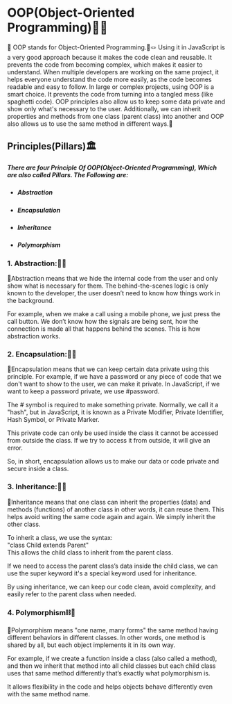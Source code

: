 <h1>OOP(Object-Oriented Programming)🔗✨</h1>
<p>🔷 OOP stands for Object-Oriented Programming.🎯🪢 Using it in JavaScript is a very good approach because it makes the code clean and reusable. It prevents the code from becoming complex, which makes it easier to understand. When multiple developers are working on the same project, it helps everyone understand the code more easily, as the code becomes readable and easy to follow. In large or complex projects, using OOP is a smart choice. It prevents the code from turning into a tangled mess (like spaghetti code). OOP principles also allow us to keep some data private and show only what's necessary to the user. Additionally, we can inherit properties and methods from one class (parent class) into another and OOP also allows us to use the same method in different ways.🎢</p>

<h2>Principles(Pillars)🏛️</h2>
<h5>There are four Principle Of OOP(Object-Oriented Programming), Which are also called Pillars. The Following are:</h5>
<ul>
<li>
<h5>Abstraction</h5>
</li>
<li>
<h5>Encapsulation</h5>
</li>
<li>
<h5>Inheritance</h5>
</li>
<li>
<h5>Polymorphism</h5>
</li>
</ul>

<h3>1. Abstraction:📱📶</h3>
<p>🔹Abstraction means that we hide the internal code from the user and only show what is necessary for them. The behind-the-scenes logic is only known to the developer, the user doesn’t need to know how things work in the background.

For example, when we make a call using a mobile phone, we just press the call button. We don’t know how the signals are being sent, how the connection is made all that happens behind the scenes. This is how abstraction works.</p>

<h3>2. Encapsulation:🔐🛅</h3>
<p>🔹Encapsulation means that we can keep certain data private using this principle. For example, if we have a password or any piece of code that we don't want to show to the user, we can make it private. In JavaScript, if we want to keep a password private, we use #password.

The # symbol is required to make something private. Normally, we call it a "hash", but in JavaScript, it is known as a Private Modifier, Private Identifier, Hash Symbol, or Private Marker.

This private code can only be used inside the class it cannot be accessed from outside the class. If we try to access it from outside, it will give an error.

So, in short, encapsulation allows us to make our data or code private and secure inside a class.</p>

<h3>3. Inheritance:🧬📡</h3>
<p>🔹Inheritance means that one class can inherit the properties (data) and methods (functions) of another class  in other words, it can reuse them. This helps avoid writing the same code again and again. We simply inherit the other class.

To inherit a class, we use the syntax: <br>
"class Child extends Parent" <br>
This allows the child class to inherit from the parent class.

If we need to access the parent class’s data inside the child class, we can use the super keyword it's a special keyword used for inheritance.

By using inheritance, we can keep our code clean, avoid complexity, and easily refer to the parent class when needed.</p>

<h3>4. Polymorphism⛓️📌</h3>
<p>🔹Polymorphism means "one name, many forms" the same method having different behaviors in different classes. In other words, one method is shared by all, but each object implements it in its own way.

For example, if we create a function inside a class (also called a method), and then we inherit that method into all child classes but each child class uses that same method differently that’s exactly what polymorphism is.

It allows flexibility in the code and helps objects behave differently even with the same method name.</p>
